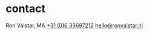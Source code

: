 <!--
  date: 2014-04-01
  modified: 2023-08-02
  slug: contact
  type: page
  description: Contact information for Ron Valstar
-->

# contact

Ron Valstar, MA
[+31 (0)6 33697212](tel:+31633697212)
[hello@ronvalstar.nl](mailto:hello@ronvalstar.nl)
